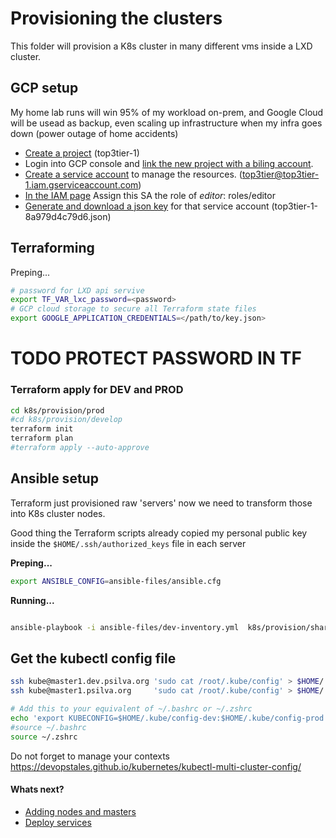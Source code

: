 # Provisioning the clusters

This folder will provision a K8s cluster in many different vms inside a LXD cluster.

## GCP setup 

My home lab runs will win 95% of my workload on-prem, and Google Cloud will be usead as backup, even scaling up infrastructure when my infra goes down (power outage of home accidents)

* [Create a project](https://cloud.google.com/resource-manager/docs/creating-managing-projects) (top3tier-1)
* Login into GCP console and [link the new project with a biling account](https://cloud.google.com/billing/docs/how-to/manage-billing-account).
* [Create a service account](https://cloud.google.com/iam/docs/service-accounts) to manage the resources. (top3tier@top3tier-1.iam.gserviceaccount.com)
* [In the IAM page](https://console.cloud.google.com/iam-admin/iam) Assign this SA the role of *editor*: roles/editor
* [Generate and download a json key](https://cloud.google.com/iam/docs/creating-managing-service-account-keys#iam-service-account-keys-create-console) for that service account (top3tier-1-8a979d4c79d6.json)


## Terraforming

Preping...
```bash
# password for LXD api servive
export TF_VAR_lxc_password=<password>
# GCP cloud storage to secure all Terraform state files
export GOOGLE_APPLICATION_CREDENTIALS=</path/to/key.json>
```


# TODO PROTECT PASSWORD IN TF
### Terraform apply for DEV and PROD

```bash 
cd k8s/provision/prod
#cd k8s/provision/develop
terraform init 
terraform plan
#terraform apply --auto-approve
```

## Ansible setup

Terraform just provisioned raw 'servers' now we need to transform those into K8s cluster nodes.

Good thing the Terraform scripts already copied my personal public key inside the `$HOME/.ssh/authorized_keys` file in each  server

**Preping...**
```bash
export ANSIBLE_CONFIG=ansible-files/ansible.cfg
```

**Running...**
```bash

ansible-playbook -i ansible-files/dev-inventory.yml  k8s/provision/shared/ansible/k8s-cluster.yml --extra-vars "vars_file=dev_vars.yml"


```

## Get the kubectl config file

```bash
ssh kube@master1.dev.psilva.org 'sudo cat /root/.kube/config' > $HOME/.kube/config-dev
ssh kube@master1.psilva.org     'sudo cat /root/.kube/config' > $HOME/.kube/config-prod

# Add this to your equivalent of ~/.bashrc or ~/.zshrc
echo 'export KUBECONFIG=$HOME/.kube/config-dev:$HOME/.kube/config-prod' >> ~/.zshrc
#source ~/.bashrc
source ~/.zshrc
```

Do not forget to manage your contexts
https://devopstales.github.io/kubernetes/kubectl-multi-cluster-config/

#### Whats next?

-  [Adding nodes and masters](../services/README.md)
-  [Deploy services](../services/README.md)





